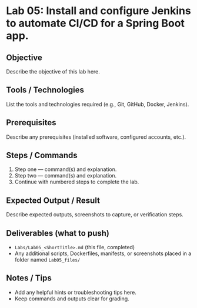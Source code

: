 # Lab 05: Install and configure Jenkins to automate CI/CD for a Spring Boot app.

## Objective
Describe the objective of this lab here.

## Tools / Technologies
List the tools and technologies required (e.g., Git, GitHub, Docker, Jenkins).

## Prerequisites
Describe any prerequisites (installed software, configured accounts, etc.).

## Steps / Commands
1. Step one — command(s) and explanation.
2. Step two — command(s) and explanation.
3. Continue with numbered steps to complete the lab.

## Expected Output / Result
Describe expected outputs, screenshots to capture, or verification steps.

## Deliverables (what to push)
- `Labs/Lab05_<ShortTitle>.md` (this file, completed)
- Any additional scripts, Dockerfiles, manifests, or screenshots placed in a folder named `Lab05_files/`

## Notes / Tips
- Add any helpful hints or troubleshooting tips here.
- Keep commands and outputs clear for grading.

